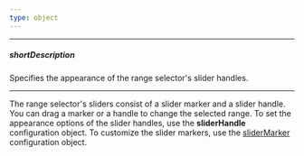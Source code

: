 ```yaml
---
type: object
---
```

---
##### shortDescription
Specifies the appearance of the range selector's slider handles.

---
The range selector's sliders consist of a slider marker and a slider handle. You can drag a marker or a handle to change the selected range. To set the appearance options of the slider handles, use the **sliderHandle** configuration object. To customize the slider markers, use the [sliderMarker](/api-reference/20%20Data%20Visualization%20Widgets/25%20dxRangeSelector/1%20Configuration/sliderMarker '/Documentation/ApiReference/Data_Visualization_Widgets/dxRangeSelector/Configuration/sliderMarker/') configuration object.